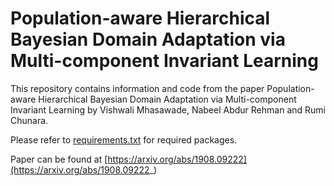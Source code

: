 # Population-aware Hierarchical Bayesian Domain Adaptation via Multi-component Invariant Learning
This repository contains information and code from the paper Population-aware Hierarchical Bayesian Domain Adaptation via Multi-component Invariant Learning by Vishwali Mhasawade, Nabeel Abdur Rehman and Rumi Chunara.


Please refer to [requirements.txt](./requirements.txt) for required packages.

Paper can be found at [https://arxiv.org/abs/1908.09222](https://arxiv.org/abs/1908.09222_)



